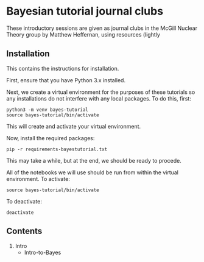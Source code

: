 # Bayesian tutorial journal clubs

These introductory sessions are given as journal clubs in the McGill Nuclear Theory group by Matthew Heffernan, using resources (lightly 

## Installation
This contains the instructions for installation. 

First, ensure that you have Python 3.x installed.

Next, we create a virtual environment for the purposes of these tutorials so any installations do not interfere with any local packages. To do this, first:

    python3 -m venv bayes-tutorial
    source bayes-tutorial/bin/activate
    
This will create and activate your virtual environment.

Now, install the required packages:

    pip -r requirements-bayestutorial.txt

This may take a while, but at the end, we should be ready to procede.

All of the notebooks we will use should be run from within the virtual environment.
To activate:

    source bayes-tutorial/bin/activate

To deactivate:

    deactivate

## Contents
1. Intro
    - Intro-to-Bayes